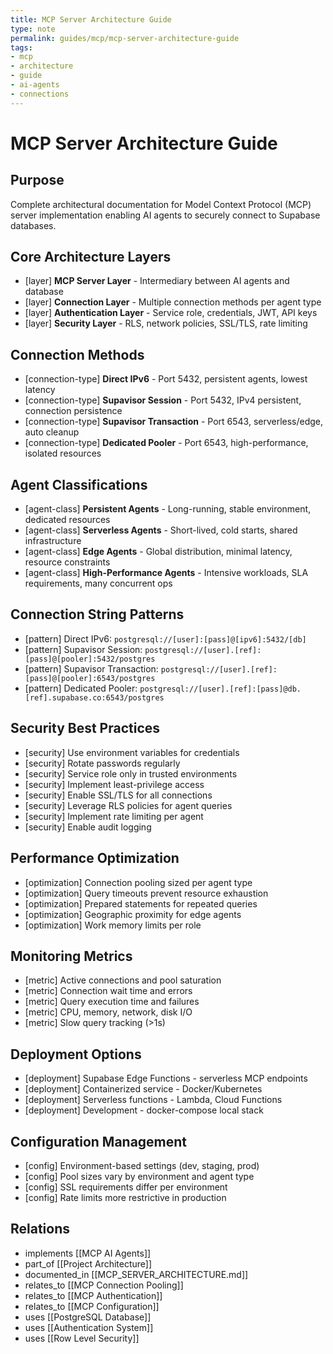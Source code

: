 ```yaml
---
title: MCP Server Architecture Guide
type: note
permalink: guides/mcp/mcp-server-architecture-guide
tags:
- mcp
- architecture
- guide
- ai-agents
- connections
---
```


# MCP Server Architecture Guide

## Purpose

Complete architectural documentation for Model Context Protocol (MCP) server implementation enabling AI agents to securely connect to Supabase databases.

## Core Architecture Layers

- [layer] **MCP Server Layer** - Intermediary between AI agents and database
- [layer] **Connection Layer** - Multiple connection methods per agent type
- [layer] **Authentication Layer** - Service role, credentials, JWT, API keys
- [layer] **Security Layer** - RLS, network policies, SSL/TLS, rate limiting

## Connection Methods

- [connection-type] **Direct IPv6** - Port 5432, persistent agents, lowest latency
- [connection-type] **Supavisor Session** - Port 5432, IPv4 persistent, connection persistence
- [connection-type] **Supavisor Transaction** - Port 6543, serverless/edge, auto cleanup
- [connection-type] **Dedicated Pooler** - Port 6543, high-performance, isolated resources

## Agent Classifications

- [agent-class] **Persistent Agents** - Long-running, stable environment, dedicated resources
- [agent-class] **Serverless Agents** - Short-lived, cold starts, shared infrastructure  
- [agent-class] **Edge Agents** - Global distribution, minimal latency, resource constraints
- [agent-class] **High-Performance Agents** - Intensive workloads, SLA requirements, many concurrent ops

## Connection String Patterns

- [pattern] Direct IPv6: `postgresql://[user]:[pass]@[ipv6]:5432/[db]`
- [pattern] Supavisor Session: `postgresql://[user].[ref]:[pass]@[pooler]:5432/postgres`
- [pattern] Supavisor Transaction: `postgresql://[user].[ref]:[pass]@[pooler]:6543/postgres`
- [pattern] Dedicated Pooler: `postgresql://[user].[ref]:[pass]@db.[ref].supabase.co:6543/postgres`

## Security Best Practices

- [security] Use environment variables for credentials
- [security] Rotate passwords regularly
- [security] Service role only in trusted environments
- [security] Implement least-privilege access
- [security] Enable SSL/TLS for all connections
- [security] Leverage RLS policies for agent queries
- [security] Implement rate limiting per agent
- [security] Enable audit logging

## Performance Optimization

- [optimization] Connection pooling sized per agent type
- [optimization] Query timeouts prevent resource exhaustion
- [optimization] Prepared statements for repeated queries
- [optimization] Geographic proximity for edge agents
- [optimization] Work memory limits per role

## Monitoring Metrics

- [metric] Active connections and pool saturation
- [metric] Connection wait time and errors
- [metric] Query execution time and failures
- [metric] CPU, memory, network, disk I/O
- [metric] Slow query tracking (>1s)

## Deployment Options

- [deployment] Supabase Edge Functions - serverless MCP endpoints
- [deployment] Containerized service - Docker/Kubernetes
- [deployment] Serverless functions - Lambda, Cloud Functions
- [deployment] Development - docker-compose local stack

## Configuration Management

- [config] Environment-based settings (dev, staging, prod)
- [config] Pool sizes vary by environment and agent type
- [config] SSL requirements differ per environment
- [config] Rate limits more restrictive in production

## Relations

- implements [[MCP AI Agents]]
- part_of [[Project Architecture]]
- documented_in [[MCP_SERVER_ARCHITECTURE.md]]
- relates_to [[MCP Connection Pooling]]
- relates_to [[MCP Authentication]]
- relates_to [[MCP Configuration]]
- uses [[PostgreSQL Database]]
- uses [[Authentication System]]
- uses [[Row Level Security]]
